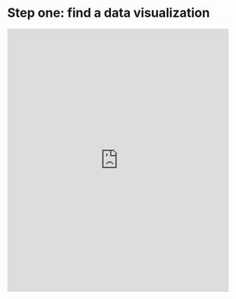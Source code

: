 # Step one: find a data visualization
<iframe src="https://ourworldindata.org/coronavirus-data-explorer?zoomToSelection=true&country=&region=World&casesMetric=true&interval=total&aligned=true&hideControls=true&smoothing=0&pickerMetric=location&pickerSort=asc" loading="lazy" style="width: 100%; height: 600px; border: 0px none;"></iframe>
